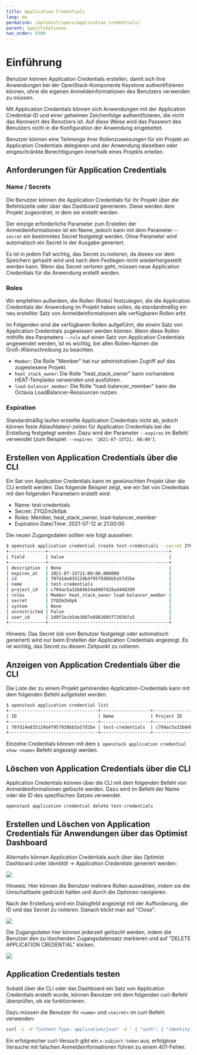 ```yaml
---
title: Application Credentials
lang: de
permalink: /optimist/specs/application_credentials/
parent: Spezifikationen
nav_order: 9300
---
```


# Einführung

Benutzer können Application Credentials erstellen, damit sich ihre Anwendungen bei der OpenStack-Komponente Keystone authentifizieren können, ohne die eigenen Anmeldeinformationen des Benutzers verwenden zu müssen.

Mit Application Credentials können sich Anwendungen mit der Application Credential-ID und einer geheimen Zeichenfolge authentifizieren, die nicht das Kennwort des Benutzers ist. Auf diese Weise wird das Passwort des Benutzers nicht in die Konfiguration der Anwendung eingebettet.

Benutzer können eine Teilmenge ihrer Rollenzuweisungen für ein Projekt an Application Credentials delegieren und der Anwendung dieselben oder eingeschränkte Berechtigungen innerhalb eines Projekts erteilen.

## Anforderungen für Application Credentials

### Name / Secrets

Die Benutzer können die Application Credentials für ihr Projekt über die Befehlszeile oder über das Dashboard generieren. Diese werden dem Projekt zugeordnet, in dem sie erstellt werden.

Der einzige erforderliche Parameter zum Erstellen der Anmeldeinformationen ist ein Name, jedoch kann mit dem Parameter `—-secret` ein bestimmtes Secret festgelegt werden. Ohne Parameter wird automatisch ein Secret in der Ausgabe generiert.

Es ist in jedem Fall wichtig, das Secret zu notieren, da dieses vor dem Speichern gehasht wird und nach dem Festlegen nicht wiederhergestellt werden kann. Wenn das Secret verloren geht, müssen neue Application Credentials für die Anwendung erstellt werden.

### Roles

Wir empfehlen außerdem, die Rollen (Roles) festzulegen, die die Application Credentials der Anwendung im Projekt haben sollen, da standardmäßig ein neu erstellter Satz von Anmeldeinformationen alle verfügbaren Rollen erbt.

Im Folgenden sind die verfügbaren Rollen aufgeführt, die einem Satz von Application Credentials zugewiesen werden können. Wenn diese Rollen mithilfe des Parameters `--role` auf einen Satz von Application Credentials angewendet werden, ist es wichtig, bei allen Rollen-Namen die Groß-/Kleinschreibung zu beachten.

- `Member`: Die Rolle "Member" hat nur administrativen Zugriff auf das zugewiesene Projekt.
- `heat_stack_owner`: Die Rolle "heat_stack_owner" kann vorhandene HEAT-Templates verwenden und ausführen.
- `load-balancer_member`: Die Rolle "load-balancer_member" kann die Octavia LoadBalancer-Ressourcen nutzen.

### Expiration

Standardmäßig laufen erstellte Application Credentials nicht ab, jedoch können feste Ablaufdaten/-zeiten für Application Credentials bei der Erstellung festgelegt werden. Dazu wird der Parameter `--expires` im Befehl verwendet (zum Beispiel: `--expires '2021-07-15T21: 00:00'`).

## Erstellen von Application Credentials über die CLI

Ein Set von Application Credentials kann im gewünschten Projekt über die CLI erstellt werden. Das folgende Beispiel zeigt, wie ein Set von Credentials mit den folgenden Parametern erstellt wird:

- Name: test-credentials
- Secret: ZYQZm2k6pk
- Roles: Member, heat_stack_owner, load-balancer_member
- Expiration Date/Time: 2021-07-12 at 21:00:00

Die neuen Zugangsdaten sollten wie folgt aussehen:

```bash
$ openstack application credential create test-credentials --secret ZYQZm2k6pk --role Member --role heat_stack_owner --role load-balancer_member --expires '2021-07-15T21:00:00'
+--------------+----------------------------------------------+
| Field        | Value                                        |
+--------------+----------------------------------------------+
| description  | None                                         |
| expires_at   | 2021-07-15T21:00:00.000000                   |
| id           | 707d14e835124b4f957938bb5a57d1be             |
| name         | test-credentials                             |
| project_id   | c704ac5a32b84b54a0407d28ad448399             |
| roles        | Member heat_stack_owner load-balancer_member |
| secret       | ZYQZm2k6pk                                   |
| system       | None                                         |
| unrestricted | False                                        |
| user_id      | 1d9f1ecb5de3607e8982695f72036fa5             |
+--------------+----------------------------------------------+
```

Hinweis: Das Secret (ob vom Benutzer festgelegt oder automatisch generiert) wird nur beim Erstellen der Application Credentials angezeigt. Es ist wichtig, das Secret zu diesem Zeitpunkt zu notieren.

## Anzeigen von Application Credentials über die CLI

Die Liste der zu einem Projekt gehörenden Application-Credentials kann mit dem folgenden Befehl aufgelistet werden.

```bash
$ openstack application credential list
+----------------------------------+-------------------+----------------------------------+-------------+------------+
| ID                               | Name              | Project ID                       | Description | Expires At |
+----------------------------------+-------------------+----------------------------------+-------------+------------+
| 707d14e835124b4f957938bb5a57d1be | test-credentials  | c704ac5a32b84b54a0407d28ad448399 | None        | None       |
+----------------------------------+-------------------+----------------------------------+-------------+------------+
```

Einzelne Credentials können mit dem `$ openstack application credential show <name>` Befehl angezeigt werden.

## Löschen von Application Credentials über die CLI

Application Credentials können über die CLI mit dem folgenden Befehl von Anmeldeinformationen gelöscht werden. Dazu wird im Befehl der Name oder die ID des spezifischen Satzes verwendet.

```bash
openstack application credential delete test-credentials
```

## Erstellen und Löschen von Application Credentials für Anwendungen über das Optimist Dashboard

Alternativ können Application Credentials auch über das Optimist Dashboard unter *Identität* → *Application Credentials* generiert werden:

![](attachments/createappcredentials.png)

Hinweis: Hier können die Benutzer mehrere Rollen auswählen, indem sie die Umschalttaste gedrückt halten und durch die Optionen navigieren.

Nach der Erstellung wird ein Dialogfeld angezeigt mit der Aufforderung, die ID und das Secret zu notieren. Danach klickt man auf "Close".

![](attachments/secretappcredentials.png)

Die Zugangsdaten hier können jederzeit gelöscht werden, indem die Benutzer den zu löschenden Zugangsdatensatz markieren und auf "DELETE APPLICATION CREDENTIAL" klicken.

![](attachments/deleteappcredentials.png)

## Application Credentials testen

Sobald über die CLI oder das Dashboard ein Satz von Application Credentials erstellt wurde, können Benutzer mit dem folgenden curl-Befehl überprüfen, ob sie funktionieren.

Dazu müssen die Benutzer ihr `<name>` und `<secret>` im curl-Befehl verwenden:

```bash
curl -i -H "Content-Type: application/json" -d ' { "auth": { "identity": { "methods": ["application_credential"],  "application_credential": {  "id": “<id>", "secret": “<secret>"}}}}' https://identity.optimist.innovo.cloud/v3/auth/tokens
```

Ein erfolgreicher curl-Versuch gibt ein `x-subject-token` aus, erfolglose Versuche mit falschen Anmeldeinformationen führen zu einem 401-Fehler.
